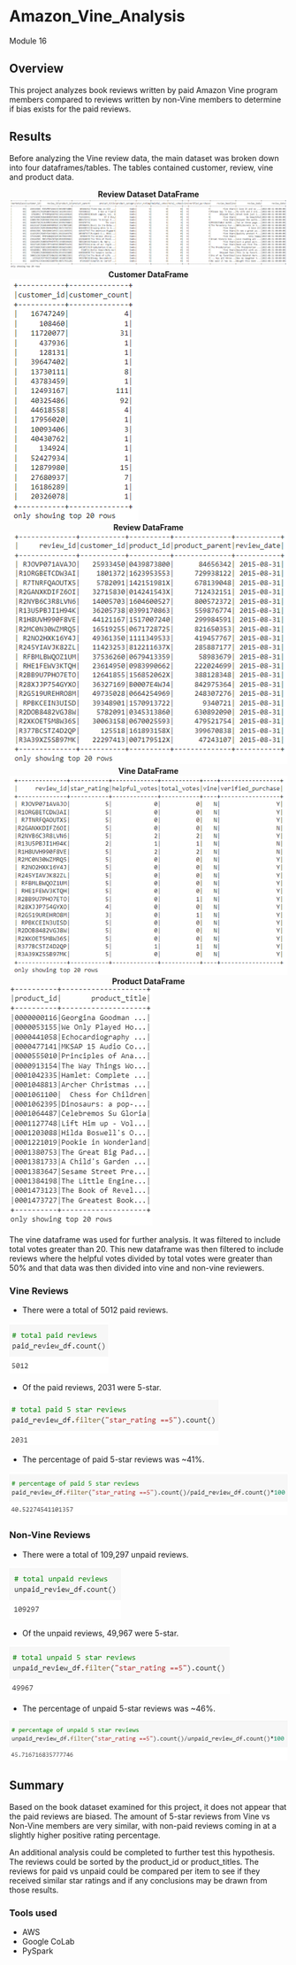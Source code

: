 # Amazon_Vine_Analysis

Module 16

## Overview

This project analyzes book reviews written by paid Amazon Vine program members compared to reviews written by non-Vine members to determine if bias exists for the paid reviews.

## Results

Before analyzing the Vine review data, the main dataset was broken down into four dataframes/tables. The tables contained customer, review, vine and product data.  

<figcaption align = "center"><b>Review Dataset DataFrame</b></figcaption><img src="images/Amazon_review_dataframe.png" > 

<figcaption align = "center"><b>Customer DataFrame</b></figcaption><img src="images/customers.png" > 

<figcaption align = "center"><b>Review DataFrame</b></figcaption><img src="images/reviews.png" > 

<figcaption align = "center"><b>Vine DataFrame</b></figcaption><img src="images/vine.png" > 

<figcaption align = "center"><b>Product DataFrame</b></figcaption><img src="images/products.png" >

The vine dataframe was used for further analysis.  It was filtered to include total votes greater than 20.  This new dataframe was then filtered to include reviews where the helpful votes divided by total votes were greater than 50% and that data was then divided into vine and non-vine reviewers.  

### Vine Reviews

- There were a total of 5012 paid reviews.

<img src="images/total_paid_reviews.png" > 

- Of the paid reviews, 2031 were 5-star.

<img src="images/total_paid_5star_reviews.png" > 

- The percentage of paid 5-star reviews was ~41%.

<img src="images/percentage_paid_5star_reviews.png" > 

### Non-Vine Reviews

- There were a total of 109,297 unpaid reviews.

<img src="images/total_unpaid_reviews.png" > 

- Of the unpaid reviews, 49,967 were 5-star.

<img src="images/total_unpaid_5star_reviews.png" > 

- The percentage of unpaid 5-star reviews was ~46%.

<img src="images/percentage_unpaid_5star_reviews.png" > 

## Summary

Based on the book dataset examined for this project, it does not appear that the paid reviews are biased.  The amount of 5-star reviews from Vine vs Non-Vine members are very similar, with non-paid reviews coming in at a slightly higher positive rating percentage.

An additional analysis could be completed to further test this hypothesis.  The reviews could be sorted by the product_id or product_titles.  The reviews for paid vs unpaid could be compared per item to see if they received similar star ratings and if any conclusions may be drawn from those results.

### Tools used

- AWS
- Google CoLab
- PySpark
